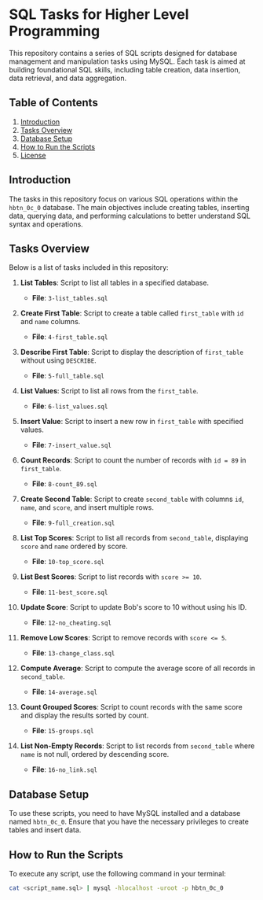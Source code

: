# SQL Tasks for Higher Level Programming

This repository contains a series of SQL scripts designed for database management and manipulation tasks using MySQL. Each task is aimed at building foundational SQL skills, including table creation, data insertion, data retrieval, and data aggregation.

## Table of Contents

1. [Introduction](#introduction)
2. [Tasks Overview](#tasks-overview)
3. [Database Setup](#database-setup)
4. [How to Run the Scripts](#how-to-run-the-scripts)
5. [License](#license)

## Introduction

The tasks in this repository focus on various SQL operations within the `hbtn_0c_0` database. The main objectives include creating tables, inserting data, querying data, and performing calculations to better understand SQL syntax and operations.

## Tasks Overview

Below is a list of tasks included in this repository:

1. **List Tables**: Script to list all tables in a specified database.
   - **File**: `3-list_tables.sql`
   
2. **Create First Table**: Script to create a table called `first_table` with `id` and `name` columns.
   - **File**: `4-first_table.sql`
   
3. **Describe First Table**: Script to display the description of `first_table` without using `DESCRIBE`.
   - **File**: `5-full_table.sql`
   
4. **List Values**: Script to list all rows from the `first_table`.
   - **File**: `6-list_values.sql`
   
5. **Insert Value**: Script to insert a new row in `first_table` with specified values.
   - **File**: `7-insert_value.sql`
   
6. **Count Records**: Script to count the number of records with `id = 89` in `first_table`.
   - **File**: `8-count_89.sql`
   
7. **Create Second Table**: Script to create `second_table` with columns `id`, `name`, and `score`, and insert multiple rows.
   - **File**: `9-full_creation.sql`
   
8. **List Top Scores**: Script to list all records from `second_table`, displaying `score` and `name` ordered by score.
   - **File**: `10-top_score.sql`
   
9. **List Best Scores**: Script to list records with `score >= 10`.
   - **File**: `11-best_score.sql`
   
10. **Update Score**: Script to update Bob's score to 10 without using his ID.
    - **File**: `12-no_cheating.sql`
    
11. **Remove Low Scores**: Script to remove records with `score <= 5`.
    - **File**: `13-change_class.sql`
    
12. **Compute Average**: Script to compute the average score of all records in `second_table`.
    - **File**: `14-average.sql`
    
13. **Count Grouped Scores**: Script to count records with the same score and display the results sorted by count.
    - **File**: `15-groups.sql`
    
14. **List Non-Empty Records**: Script to list records from `second_table` where `name` is not null, ordered by descending score.
    - **File**: `16-no_link.sql`

## Database Setup

To use these scripts, you need to have MySQL installed and a database named `hbtn_0c_0`. Ensure that you have the necessary privileges to create tables and insert data.

## How to Run the Scripts

To execute any script, use the following command in your terminal:

```bash
cat <script_name.sql> | mysql -hlocalhost -uroot -p hbtn_0c_0
